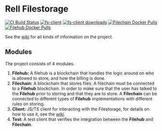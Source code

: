 # Rell Filestorage
[![CI Build Status](https://github.com/snieking/rell-filestorage/workflows/continuous-integration/badge.svg)](https://github.com/snieking/rell-filestorage/actions)
[![fs-client](https://img.shields.io/npm/v/@snieking/fs-client?label=fs-client)](https://www.npmjs.com/package/@snieking/fs-client)
[![fs-client downloads](https://img.shields.io/npm/dt/@snieking/fs-client?label=fs-client%20downloads)](https://www.npmjs.com/package/@snieking/fs-client)
[![Filechain Docker Pulls](https://img.shields.io/docker/pulls/snieking/filechain?label=filechain%20docker%20pulls)](https://hub.docker.com/r/snieking/filechain)
[![Filehub Docker Pulls](https://img.shields.io/docker/pulls/snieking/filehub?label=filehub%20docker%20pulls)](https://hub.docker.com/r/snieking/filehub)

See the [wiki](https://github.com/snieking/rell-filestorage/wiki) for all kinds of information on the project.

## Modules
The project consists of 4 modules.
1. **Filehub:** A filehub is a blockchain that handles the logic around on who is allowed to store, 
   and how the billing is done.
2. **Filechain:** A blockchain that stores files. 
   A filechain must be connected to a **Filehub** blockchain. In order to make sure that the user 
   has talked to the **Filehub** prior to storing and that they are to store. 
   A **Filechain** can be connected to different types of **Filehub** implementations with different 
   rules on storing.
3. **Client:** JS/TS client for interacting with the Filestorage, for details on how to use it, see the [wiki](https://github.com/snieking/rell-filestorage/wiki/JavaScript-&-TypeScript-Client).
3. **Test**: A test client that verifies the integration between the **Filehub** and **Filechain**.
